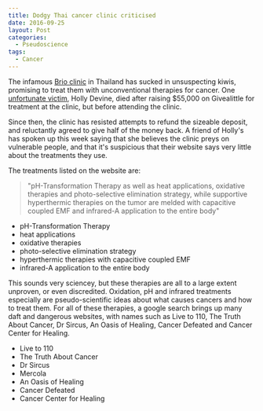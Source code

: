 ```yaml
---
title: Dodgy Thai cancer clinic criticised
date: 2016-09-25
layout: Post
categories:
  - Pseudoscience
tags:
  - Cancer
---
```


The infamous [Brio clinic](http://www.brio-clinic.com/) in Thailand has sucked in unsuspecting kiwis, promising to treat them with unconventional therapies for cancer. One [unfortunate victim](http://www.nzherald.co.nz/nz/news/article.cfm?c_id=1&objectid=11710998), Holly Devine, died after raising $55,000 on Givealittle for treatment at the clinic, but before attending the clinic.

<!-- more -->

Since then, the clinic has resisted attempts to refund the sizeable deposit, and reluctantly agreed to give half of the money back. A friend of Holly's has spoken up this week saying that she believes the clinic preys on vulnerable people, and that it's suspicious that their website says very little about the treatments they use.

The treatments listed on the website are:

> "pH-Transformation Therapy as well as heat applications, oxidative therapies and photo-selective elimination strategy, while supportive hyperthermic therapies on the tumor are melded with capacitive coupled EMF and infrared-A application to the entire body"

- pH-Transformation Therapy
- heat applications
- oxidative therapies
- photo-selective elimination strategy
- hyperthermic therapies with capacitive coupled EMF
- infrared-A application to the entire body

This sounds very sciencey, but these therapies are all to a large extent unproven, or even discredited. Oxidation, pH and infrared treatments especially are pseudo-scientific ideas about what causes cancers and how to treat them. For all of these therapies, a google search brings up many daft and dangerous websites, with names such as Live to 110, The Truth About Cancer, Dr Sircus, An Oasis of Healing, Cancer Defeated and Cancer Center for Healing.

- Live to 110
- The Truth About Cancer
- Dr Sircus
- Mercola
- An Oasis of Healing
- Cancer Defeated
- Cancer Center for Healing
